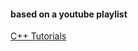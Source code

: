 #### based on a youtube playlist
[C++ Tutorials](https://youtube.com/playlist?list=PL_c9BZzLwBRJVJsIfe97ey45V4LP_HXiG&si=SNU8tLktu4x1R69v)